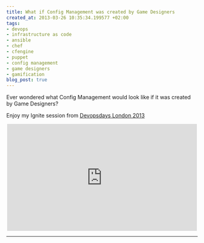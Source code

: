 ```yaml
---
title: What if Config Management was created by Game Designers
created_at: 2013-03-26 10:35:34.199577 +02:00
tags:
- devops
- infrastructure as code
- ansible
- chef
- cfengine
- puppet
- config management
- game designers
- gamification
blog_post: true
---
```

Ever wondered what Config Management would look like if it was created by Game Designers?

Enjoy my Ignite session from [Devopsdays London 2013](http://devopsdays.org/events/2013-london)

<center>
<iframe src="http://player.vimeo.com/video/62689929" width="500" height="281" frameborder="0" webkitAllowFullScreen mozallowfullscreen allowFullScreen></iframe>

<hr>

</hr>
</center>
